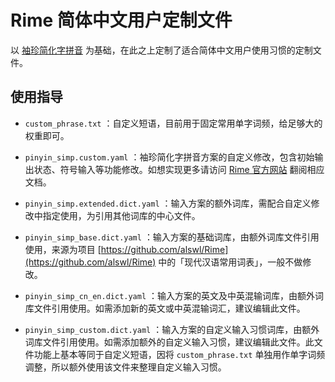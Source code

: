 # Rime 简体中文用户定制文件
以 [袖珍简化字拼音](https://github.com/rime/rime-pinyin-simp) 为基础，在此之上定制了适合简体中文用户使用习惯的定制文件。

## 使用指导

- `custom_phrase.txt` ：自定义短语，目前用于固定常用单字词频，给足够大的权重即可。

- `pinyin_simp.custom.yaml` ：袖珍简化字拼音方案的自定义修改，包含初始输出状态、符号输入等功能修改。如想实现更多请访问 [Rime 官方网站](https://rime.im/) 翻阅相应文档。

- `pinyin_simp.extended.dict.yaml` ：输入方案的额外词库，需配合自定义修改中指定使用，为引用其他词库的中心文件。

- `pinyin_simp_base.dict.yaml` ：输入方案的基础词库，由额外词库文件引用使用，来源为项目 [https://github.com/alswl/Rime](https://github.com/alswl/Rime) 中的「现代汉语常用词表」，一般不做修改。

- `pinyin_simp_cn_en.dict.yaml` ：输入方案的英文及中英混输词库，由额外词库文件引用使用。如需添加新的英文或中英混输词汇，建议编辑此文件。

- `pinyin_simp_custom.dict.yaml` ：输入方案的自定义输入习惯词库，由额外词库文件引用使用。如需添加额外的自定义输入习惯，建议编辑此文件。此文件功能上基本等同于自定义短语，因将 `custom_phrase.txt` 单独用作单字词频调整，所以额外使用该文件来整理自定义输入习惯。